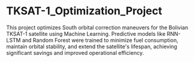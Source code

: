 # TKSAT-1_Optimization_Project
This project optimizes South orbital correction maneuvers for the Bolivian TKSAT-1 satellite using Machine Learning. Predictive models like RNN-LSTM and Random Forest were trained to minimize fuel consumption, maintain orbital stability, and extend the satellite's lifespan, achieving significant savings and improved operational efficiency.
